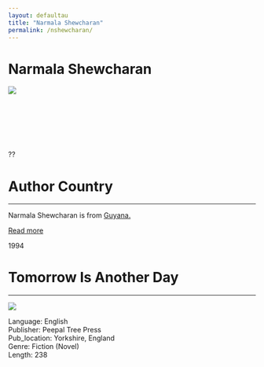 ```yaml
---
layout: defaultau
title: "Narmala Shewcharan"
permalink: /nshewcharan/
---
```

<!-- partial:index.partial.html -->
<div class="content">
    <h1>Narmala Shewcharan</h1>
    <div class="quote">
        <div><img src="https://www.peepaltreepress.com/sites/default/files/styles/author_large/public/narmala%20shewcharan_1.jpg?itok=xuxFvpPO" class="logo"></div>
    </div>
    <div class="timeline">
        <div style="padding-bottom:100px;"></div>
        <div class="block">
            <div class="date right"><p class="right">??</p></div>
            <div class="dot"></div>
            <div class="left first">
            <div class="author_country">
                <h1>Author Country</h1><hr>
            <div class="aclocation"><p>Narmala Shewcharan is from <a href="{{ site.baseurl }}/62">Guyana.</a></p></div>
                <div class="acreadmore"><a href="https://en.wikipedia.org/wiki/Narmala_Shewcharan" target="_blank">Read more</a></div>
            </div>
            </div>
        </div>
       <div class="block">
            <div class="date left"><p class="left">1994</p></div>
            <div class="dot"></div>
            <div class="right hide">
                <h1>Tomorrow Is Another Day</h1><hr>
                <p><img src="https://www.peepaltreepress.com/sites/default/files/styles/book_cover_large/public/9780948833472.jpg?itok=5vB9w-2V"></p>
                <p>Language: English<br/>
                Publisher: Peepal Tree Press<br/>
                Pub_location: Yorkshire, England<br/>
                Genre: Fiction (Novel)<br/>
                Length: 238</p>
            </div>
        </div>
        <div style="padding-bottom:100px;"></div>
    </div>
  <!-- partial -->
<script src='https://cdnjs.cloudflare.com/ajax/libs/jquery/3.1.1/jquery.min.js'></script><script  src="{{ site.baseurl }}/assets/js/authorscript.js"></script>
